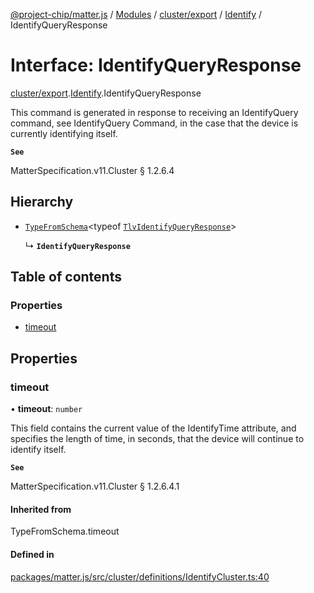 [@project-chip/matter.js](../README.md) / [Modules](../modules.md) / [cluster/export](../modules/cluster_export.md) / [Identify](../modules/cluster_export.Identify.md) / IdentifyQueryResponse

# Interface: IdentifyQueryResponse

[cluster/export](../modules/cluster_export.md).[Identify](../modules/cluster_export.Identify.md).IdentifyQueryResponse

This command is generated in response to receiving an IdentifyQuery command, see IdentifyQuery Command, in the
case that the device is currently identifying itself.

**`See`**

MatterSpecification.v11.Cluster § 1.2.6.4

## Hierarchy

- [`TypeFromSchema`](../modules/tlv_export.md#typefromschema)\<typeof [`TlvIdentifyQueryResponse`](../modules/cluster_export.Identify.md#tlvidentifyqueryresponse)\>

  ↳ **`IdentifyQueryResponse`**

## Table of contents

### Properties

- [timeout](cluster_export.Identify.IdentifyQueryResponse.md#timeout)

## Properties

### timeout

• **timeout**: `number`

This field contains the current value of the IdentifyTime attribute, and specifies the length of time, in
seconds, that the device will continue to identify itself.

**`See`**

MatterSpecification.v11.Cluster § 1.2.6.4.1

#### Inherited from

TypeFromSchema.timeout

#### Defined in

[packages/matter.js/src/cluster/definitions/IdentifyCluster.ts:40](https://github.com/project-chip/matter.js/blob/558e12c94a201592c28c7bc0743705360b3e5ca6/packages/matter.js/src/cluster/definitions/IdentifyCluster.ts#L40)
